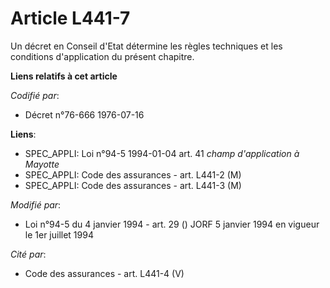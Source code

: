 # Article L441-7

Un décret en Conseil d'Etat détermine les règles techniques et les conditions d'application du présent chapitre.

**Liens relatifs à cet article**

_Codifié par_:

  - Décret n°76-666 1976-07-16

**Liens**:

  - SPEC_APPLI: Loi n°94-5 1994-01-04 art. 41 *champ d'application à Mayotte*
  - SPEC_APPLI: Code des assurances - art. L441-2 (M)
  - SPEC_APPLI: Code des assurances - art. L441-3 (M)

_Modifié par_:

  - Loi n°94-5 du 4 janvier 1994 - art. 29 () JORF 5 janvier 1994 en vigueur le 1er juillet 1994

_Cité par_:

  - Code des assurances - art. L441-4 (V)
